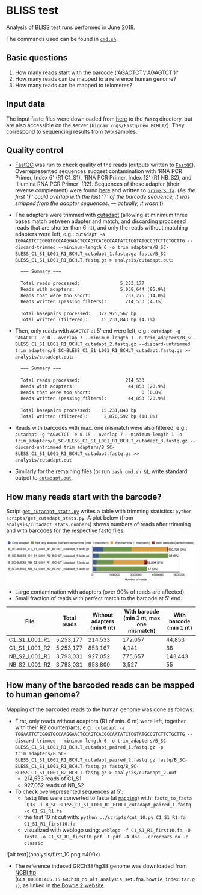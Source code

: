 # BLISS test

Analysis of BLISS test runs performed in June 2018. 

The commands used can be found in [`cmd.sh`](cmd.sh).

## Basic questions

1. How many reads start with the barcode ('AGACTCT'/'AGAGTCT')?
2. How many reads can be mapped to a reference human genome?
3. How many reads can be mapped to telomeres?

## Input data

The input fastq files were downloaded from [here](http://bio4.cent.uw.edu.pl/BCHLT) to the `fastq` directory, but are also accessible on the server (`bigram:/ngs/Fastq/new_BCHLT/`). They correspond to sequencing results from two samples.

## Quality control

* [FastQC](https://www.bioinformatics.babraham.ac.uk/projects/fastqc/) was run to check quality of the reads (outputs written to [`FastQC`](FastQC)). Overrepresented sequences suggest contamination with 'RNA PCR Primer, Index 6' (R1 C1_S1), 'RNA PCR Primer, Index 12' (R1 NB_S2), and 'Illumina RNA PCR Primer' (R2). Sequences of these adapter (their reverse complement) were found [here](https://github.com/csf-ngs/fastqc/blob/master/Contaminants/contaminant_list.txt) and written to [`primers.fa`](trim_adapters/primers.fa). (*As the first 'T' could overlap with the last 'T' of the barcode sequence, it was stripped from the adapter sequences.* –– *actually, it wasn't*)

* The adapters were trimmed with [cutadapt](https://cutadapt.readthedocs.io/) (allowing at minimum three bases match between adapter and match, and discarding proccesed reads that are shorter than 6 nt), and only the reads without matching adapters were left, e.g.: `cutadapt -a TGGAATTCTCGGGTGCCAAGGAACTCCAGTCACGCCAATATCTCGTATGCCGTCTTCTGCTTG --discard-trimmed --minimum-length 6 -o trim_adapters/B_SC-BLESS_C1_S1_L001_R1_BCHLT_cutadapt_1.fastq.gz fastq/B_SC-BLESS_C1_S1_L001_R1_BCHLT.fastq.gz > analysis/cutadapt.out`:

		=== Summary ===

		Total reads processed:               5,253,177
		Reads with adapters:                 5,038,644 (95.9%)
		Reads that were too short:             737,275 (14.0%)
		Reads written (passing filters):       214,533 (4.1%)
		
		Total basepairs processed:   372,975,567 bp
		Total written (filtered):     15,231,843 bp (4.1%)

* Then, only reads with `AGACTCT` at 5' end were left, e.g.: `cutadapt -g ^AGACTCT -e 0 --overlap 7 --minimum-length 1 -o trim_adapters/B_SC-BLESS_C1_S1_L001_R1_BCHLT_cutadapt_2.fastq.gz --discard-untrimmed trim_adapters/B_SC-BLESS_C1_S1_L001_R1_BCHLT_cutadapt.fastq.gz >> analysis/cutadapt.out`:

		=== Summary ===

		Total reads processed:                 214,533
		Reads with adapters:                    44,853 (20.9%)
		Reads that were too short:                   0 (0.0%)
		Reads written (passing filters):        44,853 (20.9%)
		
		Total basepairs processed:    15,231,843 bp
		Total written (filtered):      2,870,592 bp (18.8%)

* Reads with barcodes with max. one mismatch were also filtered, e.g.: `cutadapt -g ^AGACTCT -e 0.15 --overlap 7 --minimum-length 1 -o trim_adapters/B_SC-BLESS_C1_S1_L001_R1_BCHLT_cutadapt_3.fastq.gz --discard-untrimmed trim_adapters/B_SC-BLESS_C1_S1_L001_R1_BCHLT_cutadapt.fastq.gz >> analysis/cutadapt.out`

* Similarly for the remaining files (or run `bash cmd.sh &`), write standard output to [`cutadapt.out`](analysis/cutadapt.out).

## How many reads start with the barcode?

Script [`get_cutadapt_stats.py`](scripts/get_cutadapt_stats.py) writes a table with trimming statistics: `python scripts/get_cutadapt_stats.py`. A plot below (from `analysis/cutadapt_stats.numbers`) shows numbers of reads after trimming and with barcodes for the respective fastq files.

![alt text](analysis/cutadapt_stats.png)

* Large contamination with adapters (over 90% of reads are affected).
* Small fraction of reads with perfect match to the barcode at 5' end.

File | Total reads | Without adapters (min 6 nt) | With barcode (min 1 nt, max one mismatch) | With barcode (min 1 nt)
-----|-------------|-----------------------------------|--------------------------------------------------------------|--------------------------------------
C1_S1_L001_R1 | 5,253,177 | 214,533 | 172,057 | 44,853
C1_S1_L001_R2 | 5,253,177 | 853,167 | 4,141 | 88
NB_S2_L001_R1 | 3,793,031 | 927,052 | 775,657 | 143,443
NB_S2_L001_R2 | 3,793,031 | 958,800 | 3,527 | 55


## How many of the barcoded reads can be mapped to human genome?

Mapping of the barcoded reads to the human genome was done as follows:

* First, only reads without adaptors (R1 of min. 6 nt) were left, together with their R2 counterparts, e.g.: `cutadapt -a TGGAATTCTCGGGTGCCAAGGAACTCCAGTCACGCCAATATCTCGTATGCCGTCTTCTGCTTG --discard-trimmed --minimum-length 6 -o trim_adapters/B_SC-BLESS_C1_S1_L001_R1_BCHLT_cutadapt_paired_1.fastq.gz -p trim_adapters/B_SC-BLESS_C1_S1_L001_R1_BCHLT_cutadapt_paired_2.fastq.gz fastq/B_SC-BLESS_C1_S1_L001_R1_BCHLT.fastq.gz fastq/B_SC-BLESS_C1_S1_L001_R2_BCHLT.fastq.gz > analysis/cutadapt_2.out`
	* 214,533 reads of C1_S1
	* 927,052 reads of NB_S2
* To check overrepresented sequences at 5':
	* fastq files were converted to fasta (at [`mapping`](mapping)) with: `fastq_to_fasta -Q33 -i B_SC-BLESS_C1_S1_L001_R1_BCHLT_cutadapt_paired_1.fastq -o C1_S1_R1.fa`
	* the first 10 nt cut with: `python ../scripts/cut_10.py C1_S1_R1.fa C1_S1_R1_first10.fa`
	* visualized with weblogo using: `weblogo -f C1_S1_R1_first10.fa -D fasta -o C1_S1_R1_first10.pdf -F pdf -A dna --errorbars no -c classic`

![alt text](analysis/first_10.png =400x)

* The reference indexed GRCh38/hg38 genome was downloaded from [NCBI ftp](ftp://ftp.ncbi.nlm.nih.gov/genomes/archive/old_genbank/Eukaryotes/vertebrates_mammals/Homo_sapiens/GRCh38/seqs_for_alignment_pipelines/) (`GCA_000001405.15_GRCh38_no_alt_analysis_set.fna.bowtie_index.tar.gz`), as linked in [the Bowtie 2 website](http://bowtie-bio.sourceforge.net/bowtie2/index.shtml).


